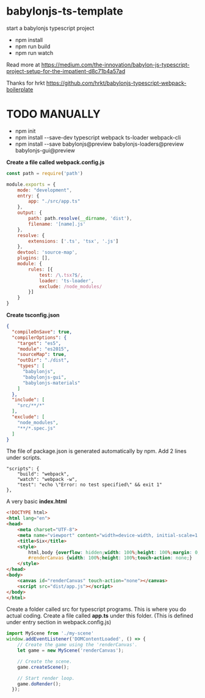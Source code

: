 # babylonjs-ts-template
start a babylonjs typescript project

* npm install
* npm run build
* npm run watch

Read more at https://medium.com/the-innovation/babylon-js-typescript-project-setup-for-the-impatient-d8c71b4a57ad

Thanks for hrkt
https://github.com/hrkt/babylonjs-typescript-webpack-boilerplate

# TODO MANUALLY

* npm init
* npm install --save-dev typescript webpack ts-loader webpack-cli
* npm install --save babylonjs@preview babylonjs-loaders@preview babylonjs-gui@preview

**Create a file called webpack.config.js**
```js
const path = require('path')

module.exports = {
    mode: "development",
    entry: {
        app: "./src/app.ts"
    },
    output: {
        path: path.resolve(__dirname, 'dist'),
        filename: '[name].js'
    },
    resolve: {
        extensions: ['.ts', 'tsx', '.js']
    },
    devtool: 'source-map',
    plugins: [],
    module: {
        rules: [{
            test: /\.tsx?$/,
            loader: 'ts-loader',
            exclude: /node_modules/
        }]
    }
}
```
**Create tsconfig.json**
```json
{
  "compileOnSave": true,
  "compilerOptions": {
    "target": "es5",              
    "module": "es2015",  
    "sourceMap": true,    
    "outDir": "./dist", 
    "types": [
      "babylonjs",
      "babylonjs-gui",
      "babylonjs-materials"
    ]                     
  },
  "include": [
    "src/**/*"
  ],
  "exclude": [
    "node_modules",
    "**/*.spec.js"
  ]
}
```

The file of package.json is generated automatically by npm. Add 2 lines under scripts.

```
"scripts": {
    "build": "webpack",
    "watch": "webpack -w",
    "test": "echo \"Error: no test specified\" && exit 1"
},
```

A very basic **index.html**

```html
<!DOCTYPE html>
<html lang="en">
<head>
    <meta charset="UTF-8">
    <meta name="viewport" content="width=device-width, initial-scale=1.0">
    <title>Six</title>
    <style>
        html,body {overflow: hidden;width: 100%;height: 100%;margin: 0;padding: 0;}
        #renderCanvas {width: 100%;height: 100%;touch-action: none;}
    </style>
</head>
<body>
    <canvas id="renderCanvas" touch-action="none"></canvas>
    <script src="dist/app.js"></script>
</body>
</html>
```

Create a folder called src for typescript programs. This is where you do actual coding. Create a file called **app.ts** under this folder. (This is defined under entry section in webpack.config.js)

```ts
import MyScene from './my-scene'
window.addEventListener('DOMContentLoaded', () => {
    // Create the game using the 'renderCanvas'.
    let game = new MyScene('renderCanvas');

    // Create the scene.
    game.createScene();

    // Start render loop.
    game.doRender();
  });
```